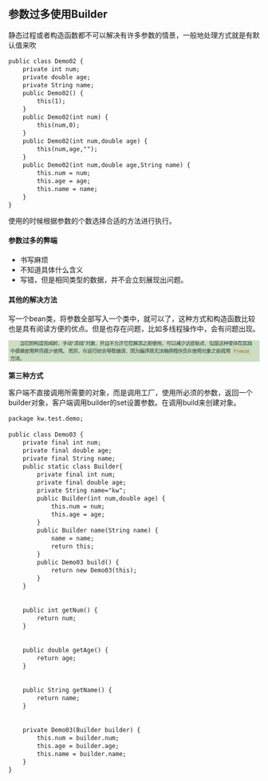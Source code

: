 ## 参数过多使用Builder

静态过程或者构造函数都不可以解决有许多参数的情景，一般地处理方式就是有默认值来吹

````
public class Demo02 {
	private int num;
	private double age;
	private String name;
	public Demo02() {
		this(1);
	}
	public Demo02(int num) {
		this(num,0);
	}
	public Demo02(int num,double age) {
		this(num,age,"");
	}
	public Demo02(int num,double age,String name) {
		this.num = num;
		this.age = age;
		this.name = name;
	}	
}
````

使用的时候根据参数的个数选择合适的方法进行执行。

#### 参数过多的弊端

- 书写麻烦
- 不知道具体什么含义
- 写错，但是相同类型的数据，并不会立刻展现出问题。

#### 其他的解决方法

写一个bean类，将参数全部写入一个类中，就可以了，这种方式和构造函数比较也是具有阅读方便的优点。但是也存在问题，比如多线程操作中，会有问题出现。

![1569157900969](ph\1569157900969.png)





**第三种方式**

客户端不直接调用所需要的对象，而是调用工厂，使用所必须的参数，返回一个builder对象，客户端调用builder的set设置参数。在调用build来创建对象。

```
package kw.test.demo;

public class Demo03 {
	private final int num;
	private final double age;
	private final String name;
	public static class Builder{
		private final int num;
		private final double age;
		private String name="kw";
		public Builder(int num,double age) {
			this.num = num;
			this.age = age;
		}
		public Builder name(String name) {
			name = name;
			return this;
		}
		public Demo03 build() {
			return new Demo03(this);
		}
	}
	
	
	public int getNum() {
		return num;
	}


	public double getAge() {
		return age;
	}


	public String getName() {
		return name;
	}


	private Demo03(Builder builder) {
		this.num = builder.num;
		this.age = builder.age;
		this.name = builder.name;
	}
}

```



